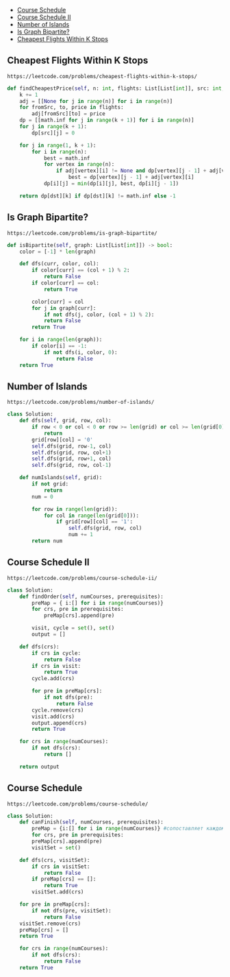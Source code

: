 + [Course Schedule](#ems/course-schedule)
+ [Course Schedule II](#ems/course-schedule-ii)
+ [Number of Islands](#ems/number-of-islands)
+ [Is Graph Bipartite?](#ems/is-graph-bipartite)
+ [Cheapest Flights Within K Stops](#ems/cheapest-flights-within-k-stops)
<!-----solution----->

## Cheapest Flights Within K Stops

    https://leetcode.com/problems/cheapest-flights-within-k-stops/

```python
def findCheapestPrice(self, n: int, flights: List[List[int]], src: int, dst: int, k: int) -> int:
    k += 1
    adj = [[None for j in range(n)] for i in range(n)]
    for fromSrc, to, price in flights:
        adj[fromSrc][to] = price
    dp = [[math.inf for j in range(k + 1)] for i in range(n)]
    for j in range(k + 1):
        dp[src][j] = 0

    for j in range(1, k + 1):
        for i in range(n):
            best = math.inf
            for vertex in range(n):
                if adj[vertex][i] != None and dp[vertex][j - 1] + adj[vertex][i] < best:
                    best = dp[vertex][j - 1] + adj[vertex][i]
            dp[i][j] = min(dp[i][j], best, dp[i][j - 1])

    return dp[dst][k] if dp[dst][k] != math.inf else -1
```

## Is Graph Bipartite?

    https://leetcode.com/problems/is-graph-bipartite/

```python
def isBipartite(self, graph: List[List[int]]) -> bool:
    color = [-1] * len(graph)

    def dfs(curr, color, col):
        if color[curr] == (col + 1) % 2:
            return False
        if color[curr] == col:
            return True

        color[curr] = col
        for j in graph[curr]:
            if not dfs(j, color, (col + 1) % 2):
            return False
        return True

    for i in range(len(graph)):
        if color[i] == -1:
            if not dfs(i, color, 0):
                return False
    return True

```

## Number of Islands

    https://leetcode.com/problems/number-of-islands/

```python
class Solution:
    def dfs(self, grid, row, col):
        if row < 0 or col < 0 or row >= len(grid) or col >= len(grid[0]) or grid[row][col] != '1':
            return
        grid[row][col] = '0'
        self.dfs(grid, row-1, col)
        self.dfs(grid, row, col+1)
        self.dfs(grid, row+1, col)
        self.dfs(grid, row, col-1)

    def numIslands(self, grid):
        if not grid:
            return
        num = 0

        for row in range(len(grid)):
            for col in range(len(grid[0])):
                if grid[row][col] == '1':
                    self.dfs(grid, row, col)
                    num += 1
        return num

```

## Course Schedule II

    https://leetcode.com/problems/course-schedule-ii/

```python
class Solution:
    def findOrder(self, numCourses, prerequisites):
        preMap = { i:[] for i in range(numCourses)}
        for crs, pre in prerequisites:
            preMap[crs].append(pre)

        visit, cycle = set(), set()
        output = []

    def dfs(crs):
        if crs in cycle:
            return False
        if crs in visit:
            return True
        cycle.add(crs)

        for pre in preMap[crs]:
            if not dfs(pre):
                return False
        cycle.remove(crs)
        visit.add(crs)
        output.append(crs)
        return True

    for crs in range(numCourses):
        if not dfs(crs):
            return []

    return output

```

## Course Schedule

    https://leetcode.com/problems/course-schedule/

```python
class Solution:
    def canFinish(self, numCourses, prerequisites):
        preMap = {i:[] for i in range(numCourses)} #сопоставляет каждому курсу количество его предшественников
        for crs, pre in prerequisites:
        preMap[crs].append(pre)
        visitSet = set()

    def dfs(crs, visitSet):
        if crs in visitSet:
            return False
        if preMap[crs] == []:
            return True
        visitSet.add(crs)

    for pre in preMap[crs]:
        if not dfs(pre, visitSet):
            return False
    visitSet.remove(crs)
    preMap[crs] = []
    return True

    for crs in range(numCourses):
        if not dfs(crs):
            return False
    return True

```